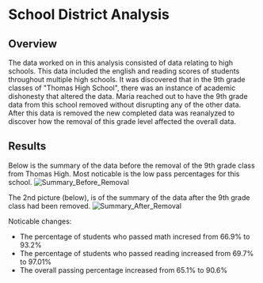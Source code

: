# School District Analysis

## Overview
The data worked on in this analysis consisted of data relating to high schools. 
This data included the english and reading scores of students throughout multiple high schools.
It was discovered that in the 9th grade classes of "Thomas High School", there was an instance of academic dishonesty that altered the data.
Maria reached out to have the 9th grade data from this school removed without disrupting any of the other data.
After this data is removed the new completed data was reanalyzed to discover how the removal of this grade level affected the overall data.

## Results
Below is the summary of the data before the removal of the 9th grade class from Thomas High.
Most noticable is the low pass percentages for this school.
![Summary_Before_Removal](https://user-images.githubusercontent.com/96553988/151736830-13cba36e-1735-4d7a-8d29-e8923475bc9b.png)


The 2nd picture (below), is of the summary of the data after the 9th grade class had been removed.
![Summary_After_Removal](https://user-images.githubusercontent.com/96553988/151736790-9dffdcfe-130f-4053-b840-7063bb042e49.png)

Noticable changes:
* The percentage of students who passed math incresed from 66.9% to 93.2%
* The percentage of students who passed reading increased from 69.7% to 97.01%
* The overall passing percentage increased from 65.1% to 90.6%
